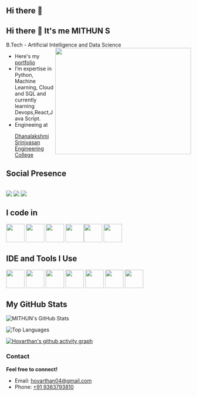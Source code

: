 ## Hi there 👋

<!--
**Mithunkumaryada/Mithunkumaryada** is a ✨ _special_ ✨ repository because its `README.md` (this file) appears on your GitHub profile.

Here are some ideas to get you started:

- 🔭 I’m currently working on ...
- 🌱 I’m currently learning ...
- 👯 I’m looking to collaborate on ...
- 🤔 I’m looking for help with ...
- 💬 Ask me about ...
- 📫 How to reach me: ...
- 😄 Pronouns: ...
- ⚡ Fun fact: ...
-->
## Hi there 👋 It's me MITHUN S 

B.Tech - Artificial Intelligence and Data Science
<img align="right" width="370" height="290" src="https://i.pinimg.com/originals/47/f0/34/47f0342cec72b800463bf003eac1257e.gif">
-  Here's my [portfolio](https://s-hovarthan.netlify.app/)                                                 
-  I’m expertise in Python, Machine Learning, Cloud and SQL and currently learning Devops,React,Java Script.
- Engineeing at <p align="left">
  <a href="https://dsengg.ac.in/" target="_blank">
  Dhanalakshmi Srinivasan Engineering College
</a>

  ## Social Presence
<br /> [<img src="https://img.shields.io/badge/Twitter-1DA1F2?style=for-the-badge&logo=twitter&logoColor=white" />](https://x.com/mokesh_Official) [<img src="https://img.shields.io/badge/LinkedIn-0077B5?style=for-the-badge&logo=linkedin&logoColor=white" />](https://www.linkedin.com/in/hovarthan-s-06114b281/) [<img src="https://img.shields.io/badge/instagram-d62976?style=for-the-badge&logo=instagram&logoColor=white" />](https://www.instagram.com/ho._.varthan?igsh=Ym84d2c4dzlmNHdy)
## I code in
<img height="50" width="50" src="https://img.icons8.com/color/48/000000/python.png" /> <img height="50" width="50" src="https://img.icons8.com/color/48/000000/c-programming.png" /> <img height="50" width="50"  src="https://img.icons8.com/color/48/000000/java-coffee-cup-logo.png" /> <img height="50" width="50"  
src="https://img.icons8.com/color/48/000000/tensorflow.png"/><img height="50" width="50" src="https://img.icons8.com/color/48/000000/mysql-logo.png"/> <img height="50" width="50" src="https://img.icons8.com/color/48/000000/mongodb.png"/> 
## IDE and Tools I Use
<img height="50" width="50" src="https://img.icons8.com/color/48/000000/visual-studio-code-2019.png"/> <img height="50" width="50" src="https://img.icons8.com/color/48/000000/pycharm.png"/> <img height="50" width="50" src="https://img.icons8.com/color/50/000000/git.png"/> <img height="50" width="50" src="https://img.icons8.com/dusk/64/000000/anaconda.png"/> <img height="50" src="https://img.icons8.com/officel/480/null/java-eclipse.png"/> <img height="50" src="https://img.icons8.com/color/480/null/notion--v1.png" /> <img height="50" width="50" src="https://img.icons8.com/color/48/000000/figma--v1.png"/> 


##  My GitHub Stats

![MITHUN's GitHub Stats](https://github-readme-stats.vercel.app/api?username=hovarthan21&show_icons=true&theme=tokyonight&count_private=true)

![Top Languages](https://github-readme-stats.vercel.app/api/top-langs/?username=hovarthan21&layout=compact&theme=tokyonight&card_width=495)



[![Hovarthan's github activity graph](https://github-readme-activity-graph.vercel.app/graph?username=hovarthan21&bg_color=070303&color=fafafa&line=2dc62a&point=fffafa&area=true&hide_border=true)](https://github.com/ashutosh00710/github-readme-activity-graph)

<h3> Contact</h3>
<p><strong>Feel free to connect!</strong></p>
<ul>
  <li> Email: <a href="mailto:hovarthan04@gmail.com">hovarthan04@gmail.com</a></li>
  <li> Phone: <a href="tel:+919363793810">+91 9363793810</a></li>
</ul>
